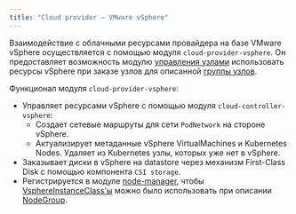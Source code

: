 ```yaml
---
title: "Cloud provider — VMware vSphere"
---
```


Взаимодействие с облачными ресурсами провайдера на базе VMware vSphere осуществляется с помощью модуля `cloud-provider-vsphere`. Он предоставляет возможность модулю [управления узлами](../../modules/node-manager/) использовать ресурсы vSphere при заказе узлов для описанной [группы узлов](../../modules/node-manager/cr.html#nodegroup).

Функционал модуля `cloud-provider-vsphere`:
- Управляет ресурсами vSphere с помощью модуля `cloud-controller-vsphere`:
  * Создает сетевые маршруты для сети `PodNetwork` на стороне vSphere.
  * Актуализирует метаданные vSphere VirtualMachines и Kubernetes Nodes. Удаляет из Kubernetes узлы, которых уже нет в vSphere.
- Заказывает диски в vSphere на datastore через механизм First-Class Disk с помощью компонента `CSI storage`.
- Регистрируется в модуле [node-manager](../../modules/node-manager/), чтобы [VsphereInstanceClass'ы](cr.html#vsphereinstanceclass) можно было использовать при описании [NodeGroup](../../modules/node-manager/cr.html#nodegroup).
